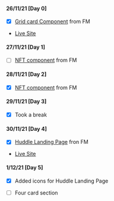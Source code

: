 #### 26/11/21 [Day 0]
- [x] [Grid card Component](https://github.com/DummyKen/Grid-card-component) from FM

- [Live Site](https://dummyken.github.io/Grid-card-component)

#### 27/11/21 [Day 1]
- [ ] [NFT component](https://github.com/DummyKen/NFT-card-component) from FM

#### 28/11/21 [Day 2]
- [x] [NFT component](https://github.com/DummyKen/NFT-card-component) from FM

#### 29/11/21 [Day 3]
- [x] Took a break

#### 30/11/21 [Day 4]
- [x] [Huddle Landing Page](https://github.com/DummyKen/Huddle-landing-page) fron FM
- [Live Site](https://dummyken.github.io/Huddle-landing-page)

#### 1/12/21 [Day 5]
- [x] Added icons for Huddle Landing Page
- [ ] Four card section

